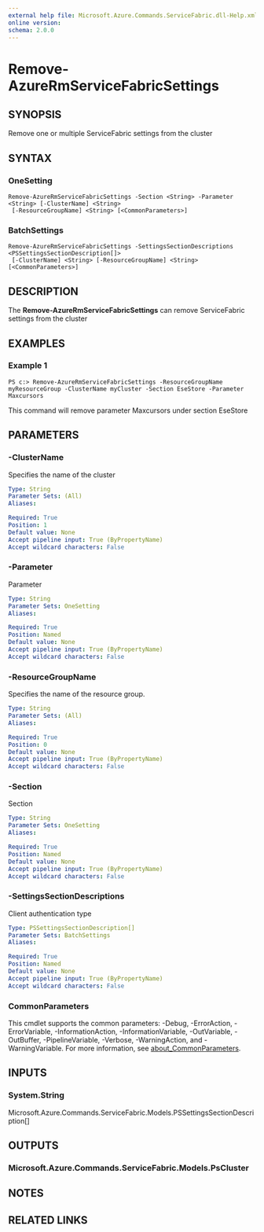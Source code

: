 ```yaml
---
external help file: Microsoft.Azure.Commands.ServiceFabric.dll-Help.xml
online version: 
schema: 2.0.0
---
```


# Remove-AzureRmServiceFabricSettings

## SYNOPSIS
Remove one or multiple ServiceFabric settings from the cluster

## SYNTAX

### OneSetting
```
Remove-AzureRmServiceFabricSettings -Section <String> -Parameter <String> [-ClusterName] <String>
 [-ResourceGroupName] <String> [<CommonParameters>]
```

### BatchSettings
```
Remove-AzureRmServiceFabricSettings -SettingsSectionDescriptions <PSSettingsSectionDescription[]>
 [-ClusterName] <String> [-ResourceGroupName] <String> [<CommonParameters>]
```

## DESCRIPTION
The **Remove-AzureRmServiceFabricSettings** can remove ServiceFabric settings from the cluster

## EXAMPLES

### Example 1
```
PS c:> Remove-AzureRmServiceFabricSettings -ResourceGroupName myResourceGroup -ClusterName myCluster -Section EseStore -Parameter Maxcursors
```

This command will remove parameter Maxcursors under section EseStore

## PARAMETERS

### -ClusterName
Specifies the name of the cluster

```yaml
Type: String
Parameter Sets: (All)
Aliases: 

Required: True
Position: 1
Default value: None
Accept pipeline input: True (ByPropertyName)
Accept wildcard characters: False
```

### -Parameter
Parameter

```yaml
Type: String
Parameter Sets: OneSetting
Aliases: 

Required: True
Position: Named
Default value: None
Accept pipeline input: True (ByPropertyName)
Accept wildcard characters: False
```

### -ResourceGroupName
Specifies the name of the resource group.

```yaml
Type: String
Parameter Sets: (All)
Aliases: 

Required: True
Position: 0
Default value: None
Accept pipeline input: True (ByPropertyName)
Accept wildcard characters: False
```

### -Section
Section

```yaml
Type: String
Parameter Sets: OneSetting
Aliases: 

Required: True
Position: Named
Default value: None
Accept pipeline input: True (ByPropertyName)
Accept wildcard characters: False
```

### -SettingsSectionDescriptions
Client authentication type

```yaml
Type: PSSettingsSectionDescription[]
Parameter Sets: BatchSettings
Aliases: 

Required: True
Position: Named
Default value: None
Accept pipeline input: True (ByPropertyName)
Accept wildcard characters: False
```

### CommonParameters
This cmdlet supports the common parameters: -Debug, -ErrorAction, -ErrorVariable, -InformationAction, -InformationVariable, -OutVariable, -OutBuffer, -PipelineVariable, -Verbose, -WarningAction, and -WarningVariable. For more information, see [about_CommonParameters](http://go.microsoft.com/fwlink/?LinkID=113216).

## INPUTS

### System.String
Microsoft.Azure.Commands.ServiceFabric.Models.PSSettingsSectionDescription[]

## OUTPUTS

### Microsoft.Azure.Commands.ServiceFabric.Models.PsCluster

## NOTES

## RELATED LINKS

